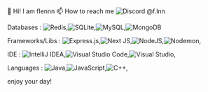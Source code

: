 👋 Hi! I am flennn 
📫 How to reach me ![Discord](https://img.shields.io/badge/Discord-%235865F2.svg?style=for-the-badge&logo=discord&logoColor=white) @f.lnn


Databases : ![Redis](https://img.shields.io/badge/redis-%23DD0031.svg?style=for-the-badge&logo=redis&logoColor=white),![SQLite](https://img.shields.io/badge/sqlite-%2307405e.svg?style=for-the-badge&logo=sqlite&logoColor=white),![MySQL](https://img.shields.io/badge/mysql-4479A1.svg?style=for-the-badge&logo=mysql&logoColor=white),![MongoDB](https://img.shields.io/badge/MongoDB-%234ea94b.svg?style=for-the-badge&logo=mongodb&logoColor=white)

Frameworks/Libs : ![Express.js](https://img.shields.io/badge/express.js-%23404d59.svg?style=for-the-badge&logo=express&logoColor=%2361DAFB),![Next JS](https://img.shields.io/badge/Next-black?style=for-the-badge&logo=next.js&logoColor=white),![NodeJS](https://img.shields.io/badge/node.js-6DA55F?style=for-the-badge&logo=node.js&logoColor=white),![Nodemon](https://img.shields.io/badge/NODEMON-%23323330.svg?style=for-the-badge&logo=nodemon&logoColor=%BBDEAD),

IDE : ![IntelliJ IDEA](https://img.shields.io/badge/IntelliJIDEA-000000.svg?style=for-the-badge&logo=intellij-idea&logoColor=white),![Visual Studio Code](https://img.shields.io/badge/Visual%20Studio%20Code-0078d7.svg?style=for-the-badge&logo=visual-studio-code&logoColor=white),![Visual Studio](https://img.shields.io/badge/Visual%20Studio-5C2D91.svg?style=for-the-badge&logo=visual-studio&logoColor=white),

Languages : ![Java](https://img.shields.io/badge/java-%23ED8B00.svg?style=for-the-badge&logo=openjdk&logoColor=white),![JavaScript](https://img.shields.io/badge/javascript-%23323330.svg?style=for-the-badge&logo=javascript&logoColor=%23F7DF1E),![C++](https://img.shields.io/badge/c++-%2300599C.svg?style=for-the-badge&logo=c%2B%2B&logoColor=white),


enjoy your day!
